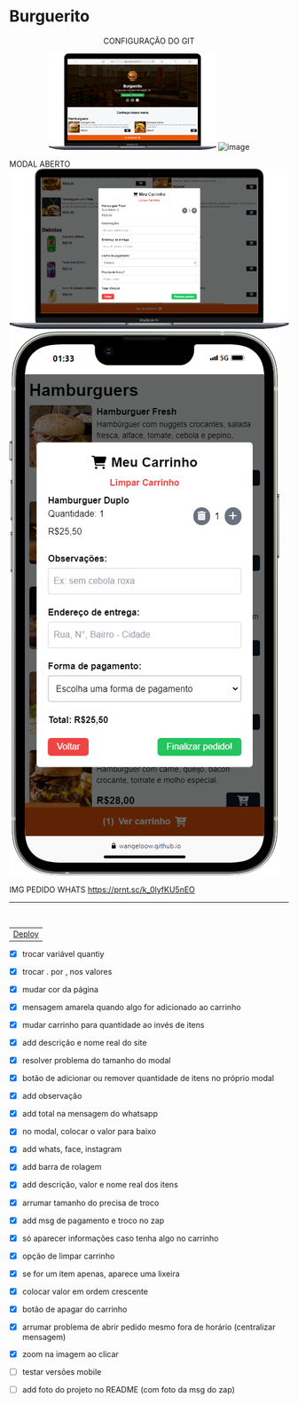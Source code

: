 # Burguerito

<div align="center">
  <p>CONFIGURAÇÃO DO GIT</p>
  
  <img src="image.png" alt="image" style="width: 60%;"/>
  <img src="https://github.com/user-attachments/assets/4b8d8384-87b0-4849-8d9a-194985ade0ed" alt="image" style="width: 20%;"/>
  
</div>

MODAL ABERTO
![alt text](image-1.png)
![alt text](image-2.png)

IMG PEDIDO WHATS
https://prnt.sc/k_0lyfKU5nEO

--------------------------------------------------------------------------------------------------------

<br>

<div align="center">
  <table>
    <tr>
      <td><a href="https://wangeloow.github.io/Burguerito/">Deploy</a></td>
    </tr>
  </table>
</div>



























- [x] trocar variável quantiy
- [x] trocar . por , nos valores
- [x] mudar cor da página
- [x] mensagem amarela quando algo for adicionado ao carrinho
- [x] mudar carrinho para quantidade ao invés de itens
- [X] add descrição e nome real do site
- [x] resolver problema do tamanho do modal
- [x] botão de adicionar ou remover quantidade de itens no próprio modal
- [x] add observação
- [x] add total na mensagem do whatsapp
- [x] no modal, colocar o valor para baixo
- [x] add whats, face, instagram
- [x] add barra de rolagem
- [x] add descrição, valor e nome real dos itens
- [x] arrumar tamanho do precisa de troco
- [x] add msg de pagamento e troco no zap
- [x] só aparecer informações caso tenha algo no carrinho
- [x] opção de limpar carrinho
- [x] se for um item apenas, aparece uma lixeira
- [x] colocar valor em ordem crescente
- [x] botão de apagar do carrinho
- [x] arrumar problema de abrir pedido mesmo fora de horário (centralizar mensagem)
- [x] zoom na imagem ao clicar

- [ ] testar versões mobile
- [ ] add foto do projeto no README (com foto da msg do zap)